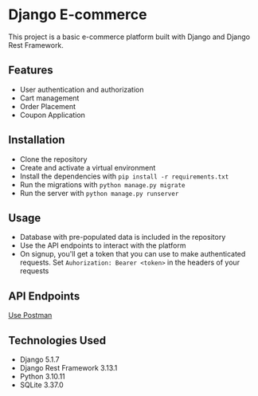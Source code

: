 # Django E-commerce
This project is a basic e-commerce platform built with Django and Django Rest Framework.

## Features
- User authentication and authorization
- Cart management
- Order Placement
- Coupon Application

## Installation
- Clone the repository
- Create and activate a virtual environment
- Install the dependencies with `pip install -r requirements.txt`
- Run the migrations with `python manage.py migrate`
- Run the server with `python manage.py runserver`

## Usage
- Database with pre-populated data is included in the repository
- Use the API endpoints to interact with the platform
- On signup, you'll get a token that you can use to make authenticated requests. Set `Auhorization: Bearer <token>` in the headers of your requests

## API Endpoints
[Use Postman](https://www.postman.com/blue-comet-496858/workspace/uniblox/collection/14929837-596dbc60-508d-4b3d-aac4-468d724bcbb9?action=share&creator=14929837&active-environment=14929837-525631eb-46e4-405a-aa08-66c31d9f7b65)

## Technologies Used
- Django 5.1.7
- Django Rest Framework 3.13.1
- Python 3.10.11
- SQLite 3.37.0

